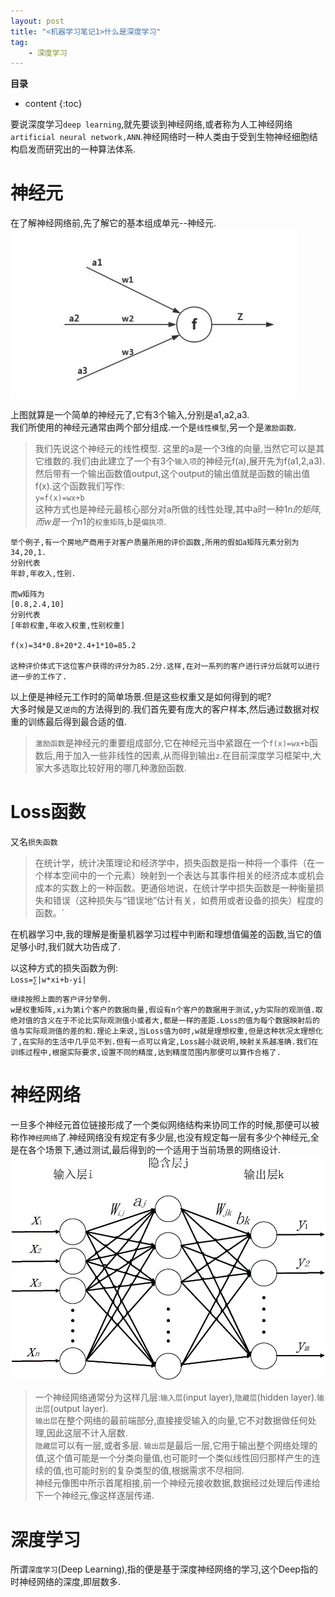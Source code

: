 ```yaml
---
layout: post
title: "<机器学习笔记1>什么是深度学习"
tag: 
    - 深度学习
---
```


**目录**
* content
{:toc}

要说深度学习`deep learning`,就先要谈到神经网络,或者称为人工神经网络`artificial neural network,ANN`.神经网络时一种人类由于受到生物神经细胞结构启发而研究出的一种算法体系.

神经元
======
在了解神经网络前,先了解它的基本组成单元--神经元.
![神经元](\img\in-post\DL2.jpeg)  

上图就算是一个简单的神经元了,它有3个输入,分别是a1,a2,a3.  
我们所使用的神经元通常由两个部分组成.一个是`线性模型`,另一个是`激励函数`.

>我们先说这个神经元的线性模型.
这里的a是一个3维的向量,当然它可以是其它维数的.我们由此建立了一个有3个`输入项`的神经元f(a),展开先为f(a1,2,a3).然后带有一个输出函数值output,这个output的输出值就是函数的输出值f(x).这个函数我们写作:  
`y=f(x)=wx+b`  
这种方式也是神经元最核心部分对a所做的线性处理,其中a时一种1*n的矩阵,而w是一个n*1的`权重矩阵`,b是`偏执项`.

    举个例子,有一个房地产商用于对客户质量所用的评价函数,所用的假如a矩阵元素分别为  
    34,20,1.  
    分别代表  
    年龄,年收入,性别.  
    
    而w矩阵为  
    [0.8,2.4,10]  
    分别代表  
    [年龄权重,年收入权重,性别权重]    

    f(x)=34*0.8+20*2.4+1*10=85.2  

    这种评价体式下这位客户获得的评分为85.2分.这样,在对一系列的客户进行评分后就可以进行进一步的工作了.

以上便是神经元工作时的简单场景.但是这些权重又是如何得到的呢?  
大多时候是又`逆向`的方法得到的.我们首先要有庞大的客户样本,然后通过数据对权重的训练最后得到最合适的值.  

>`激励函数`是神经元的重要组成部分,它在神经元当中紧跟在一个`f(x)=wx+b`函数后,用于加入一些非线性的因素,从而得到输出`z`.在目前深度学习框架中,大家大多选取比较好用的哪几种激励函数.

Loss函数
=======

又名`损失函数`
>在统计学，统计决策理论和经济学中，损失函数是指一种将一个事件（在一个样本空间中的一个元素）映射到一个表达与其事件相关的经济成本或机会成本的实数上的一种函数。更通俗地说，在统计学中损失函数是一种衡量损失和错误（这种损失与“错误地”估计有关，如费用或者设备的损失）程度的函数。`

在机器学习中,我的理解是衡量机器学习过程中判断和理想值偏差的函数,当它的值足够小时,我们就大功告成了.  

以这种方式的损失函数为例:  
`Loss=∑|w*xi+b-yi|`

    继续按照上面的客户评分举例.
    w是权重矩阵,xi为第i个客户的数据向量,假设有n个客户的数据用于测试,y为实际的观测值.取绝对值的含义在于不论比实际观测值小或者大,都是一样的差距.Loss的值为每个数据映射后的值与实际观测值的差的和.理论上来说,当Loss值为0时,w就是理想权重,但是这种状况太理想化了,在实际的生活中几乎见不到.但有一点可以肯定,Loss越小就说明,映射关系越准确.我们在训练过程中,根据实际要求,设置不同的精度,达到精度范围内那便可以算作合格了.

神经网络
=======

一旦多个神经元首位链接形成了一个类似网络结构来协同工作的时候,那便可以被称作`神经网络`了.神经网络没有规定有多少层,也没有规定每一层有多少个神经元,全是在各个场景下,通过测试,最后得到的一个适用于当前场景的网络设计.
![神经网络](\img\in-post\/DL1.gif) 

>一个神经网络通常分为这样几层:`输入层`(input layer),`隐藏层`(hidden layer).`输出层`(output layer).  
`输出层`在整个网络的最前端部分,直接接受输入的向量,它不对数据做任何处理,因此这层不计入层数.  
`隐藏层`可以有一层,或者多层.
`输出层`是最后一层,它用于输出整个网络处理的值,这个值可能是一个分类向量值,也可能时一个类似线性回归那样产生的连续的值,也可能时别的复杂类型的值,根据需求不尽相同.  
神经元像图中所示首尾相接,前一个神经元接收数据,数据经过处理后传递给下一个神经元,像这样逐层传递.


深度学习
=======
所谓`深度学习`(Deep Learning),指的便是基于深度神经网络的学习,这个Deep指的时神经网络的深度,即层数多.
